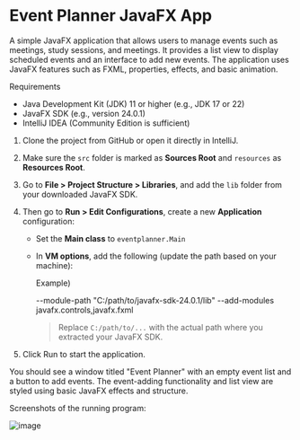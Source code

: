 # Event Planner JavaFX App
A simple JavaFX application that allows users to manage events such as meetings, study sessions, and meetings. It provides a list view to display scheduled events and an interface to add new events. The application uses JavaFX features such as FXML, properties, effects, and basic animation.

<How to Run>

Requirements

- Java Development Kit (JDK) 11 or higher (e.g., JDK 17 or 22)
- JavaFX SDK (e.g., version 24.0.1)
- IntelliJ IDEA (Community Edition is sufficient)


<Steps to Run in IntelliJ IDEA>

1. Clone the project from GitHub or open it directly in IntelliJ.
2. Make sure the `src` folder is marked as **Sources Root** and `resources` as **Resources Root**.
3. Go to **File > Project Structure > Libraries**, and add the `lib` folder from your downloaded JavaFX SDK.
4. Then go to **Run > Edit Configurations**, create a new **Application** configuration:
    - Set the **Main class** to `eventplanner.Main`
    - In **VM options**, add the following (update the path based on your machine):

      Example)

      --module-path "C:/path/to/javafx-sdk-24.0.1/lib" --add-modules javafx.controls,javafx.fxml

        > Replace `C:/path/to/...` with the actual path where you extracted your JavaFX SDK.

5. Click Run to start the application.

You should see a window titled "Event Planner" with an empty event list and a button to add events. The event-adding functionality and list view are styled using basic JavaFX effects and structure.

 Screenshots of the running program:


 
![image](https://github.com/user-attachments/assets/5092e035-ed5b-46cc-adee-478d933f8ec9)


